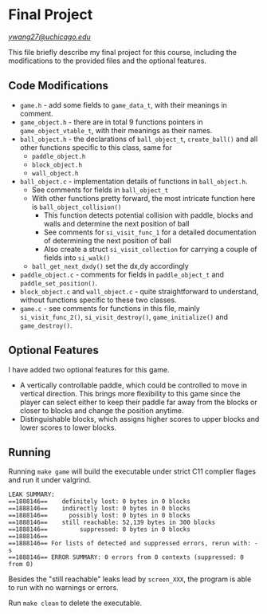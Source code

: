 # Final Project
*ywang27@uchicago.edu*

This file briefly describe my final project for this course, including the modifications to the provided files and the optional features.

## Code Modifications
- `game.h` - add some fields to `game_data_t`, with their meanings in comment.
- `game_object.h` - there are in total 9 functions pointers in `game_object_vtable_t`, with their meanings as their names.
- `ball_object.h` - the declarations of `ball_object_t`, `create_ball()` and all other functions specific to this class, same for
	- `paddle_object.h`
	- `block_object.h`
	- `wall_object.h`
- `ball_object.c` - implementation details of functions in `ball_object.h`.
	- See comments for fields in `ball_object_t`
	- With other functions pretty forward, the most intricate function here is `ball_object_collision()`
		- This function detects potential collision with paddle, blocks and walls and determine the next position of ball
		- See comments for `si_visit_func_1` for a detailed documentation of determining the next position of ball
		- Also create a struct `si_visit_collection` for carrying a couple of fields into `si_walk()`
	- `ball_get_next_dxdy()` set the dx,dy accordingly
- `paddle_object.c` - comments for fields in `paddle_object_t` and `paddle_set_position()`.
- `block_object.c` and `wall_object.c` - quite straightforward to understand, without functions specific to these two classes.
- `game.c` - see comments for functions in this file, mainly `si_visit_func_2()`, `si_visit_destroy()`, `game_initialize()` and `game_destroy()`.

## Optional Features
I have added two optional features for this game.
- A vertically controllable paddle, which could be controlled to move in vertical direction. This brings more flexibility to this game since the player can select either to keep their paddle far away from the blocks or closer to blocks and change the position anytime.
- Distinguishable blocks, which assigns higher scores to upper blocks and lower scores to lower blocks.

## Running
Running `make game` will build the executable under strict C11 complier flages and run it under valgrind. 
```
LEAK SUMMARY:
==1888146==    definitely lost: 0 bytes in 0 blocks
==1888146==    indirectly lost: 0 bytes in 0 blocks
==1888146==      possibly lost: 0 bytes in 0 blocks
==1888146==    still reachable: 52,139 bytes in 300 blocks
==1888146==         suppressed: 0 bytes in 0 blocks
==1888146== 
==1888146== For lists of detected and suppressed errors, rerun with: -s
==1888146== ERROR SUMMARY: 0 errors from 0 contexts (suppressed: 0 from 0)
```
Besides the "still reachable" leaks lead by `screen_XXX`, the program is able to run with no warnings or errors.

Run `make clean` to delete the executable.
